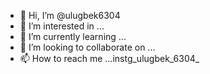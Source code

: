 - 👋 Hi, I’m @ulugbek6304
- 👀 I’m interested in ...
- 🌱 I’m currently learning ...
- 💞️ I’m looking to collaborate on ...
- 📫 How to reach me ...instg_ulugbek_6304_

<!---
ulugbek6304/ulugbek6304 is a ✨ special ✨ repository because its `README.md` (this file) appears on your GitHub profile.
You can click the Preview link to take a look at your changes.
--->
